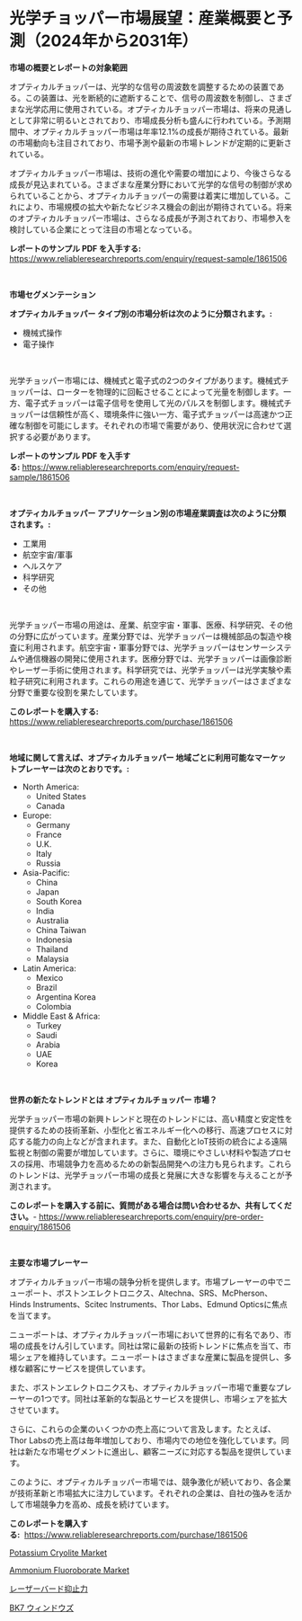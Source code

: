 <p><h1>光学チョッパー市場展望：産業概要と予測（2024年から2031年）</h1></p><p><strong>市場の概要とレポートの対象範囲</strong></p>
<p><p>オプティカルチョッパーは、光学的な信号の周波数を調整するための装置である。この装置は、光を断続的に遮断することで、信号の周波数を制御し、さまざまな光学応用に使用されている。オプティカルチョッパー市場は、将来の見通しとして非常に明るいとされており、市場成長分析も盛んに行われている。予測期間中、オプティカルチョッパー市場は年率12.1%の成長が期待されている。最新の市場動向も注目されており、市場予測や最新の市場トレンドが定期的に更新されている。</p><p>オプティカルチョッパー市場は、技術の進化や需要の増加により、今後さらなる成長が見込まれている。さまざまな産業分野において光学的な信号の制御が求められていることから、オプティカルチョッパーの需要は着実に増加している。これにより、市場規模の拡大や新たなビジネス機会の創出が期待されている。将来のオプティカルチョッパー市場は、さらなる成長が予測されており、市場参入を検討している企業にとって注目の市場となっている。</p></p>
<p><strong>レポートのサンプル PDF を入手する:</strong> <a href="https://www.reliableresearchreports.com/enquiry/request-sample/1861506">https://www.reliableresearchreports.com/enquiry/request-sample/1861506</a></p>
<p>&nbsp;</p>
<p><strong>市場セグメンテーション</strong></p>
<p><strong>オプティカルチョッパー タイプ別の市場分析は次のように分類されます。:</strong></p>
<p><ul><li>機械式操作</li><li>電子操作</li></ul></p>
<p>&nbsp;</p>
<p><p>光学チョッパー市場には、機械式と電子式の2つのタイプがあります。機械式チョッパーは、ローターを物理的に回転させることによって光量を制御します。一方、電子式チョッパーは電子信号を使用して光のパルスを制御します。機械式チョッパーは信頼性が高く、環境条件に強い一方、電子式チョッパーは高速かつ正確な制御を可能にします。それぞれの市場で需要があり、使用状況に合わせて選択する必要があります。</p></p>
<p><strong>レポートのサンプル PDF を入手する:</strong>&nbsp;<a href="https://www.reliableresearchreports.com/enquiry/request-sample/1861506">https://www.reliableresearchreports.com/enquiry/request-sample/1861506</a></p>
<p>&nbsp;</p>
<p><strong> オプティカルチョッパー アプリケーション別の市場産業調査は次のように分類されます。:</strong></p>
<p><ul><li>工業用</li><li>航空宇宙/軍事</li><li>ヘルスケア</li><li>科学研究</li><li>その他</li></ul></p>
<p>&nbsp;</p>
<p><p>光学チョッパー市場の用途は、産業、航空宇宙・軍事、医療、科学研究、その他の分野に広がっています。産業分野では、光学チョッパーは機械部品の製造や検査に利用されます。航空宇宙・軍事分野では、光学チョッパーはセンサーシステムや通信機器の開発に使用されます。医療分野では、光学チョッパーは画像診断やレーザー手術に使用されます。科学研究では、光学チョッパーは光学実験や素粒子研究に利用されます。これらの用途を通じて、光学チョッパーはさまざまな分野で重要な役割を果たしています。</p></p>
<p><strong>このレポートを購入する:</strong>&nbsp; <a href="https://www.reliableresearchreports.com/purchase/1861506">https://www.reliableresearchreports.com/purchase/1861506</a></p>
<p>&nbsp;</p>
<p><strong>地域に関して言えば、オプティカルチョッパー 地域ごとに利用可能なマーケットプレーヤーは次のとおりです。:</strong></p>
<p><ul>
    <li>
        North America:
        <ul>
            <li>United States</li>
            <li>Canada</li>
        </ul>
    </li>
    <li>
        Europe:
        <ul>
            <li>Germany</li>
            <li>France</li>
            <li>U.K.</li>
            <li>Italy</li>
            <li>Russia</li>
        </ul>
    </li>
    <li>
        Asia-Pacific:
        <ul>
            <li>China</li>
            <li>Japan</li>
            <li>South Korea</li>
            <li>India</li>
            <li>Australia</li>
            <li>China Taiwan</li>
            <li>Indonesia</li>
            <li>Thailand</li>
            <li>Malaysia</li>
        </ul>
    </li>
    <li>
        Latin America:
        <ul>
            <li>Mexico</li>
            <li>Brazil</li>
            <li>Argentina Korea</li>
            <li>Colombia</li>
        </ul>
    </li>
    <li>
        Middle East & Africa:
        <ul>
            <li>Turkey</li>
            <li>Saudi</li>
            <li>Arabia</li>
            <li>UAE</li>
            <li>Korea</li>
        </ul>
    </li>
    </ul></p>
<p>&nbsp;</p>
<p><strong>世界の新たなトレンドとは オプティカルチョッパー 市場？</strong></p>
<p><p>光学チョッパー市場の新興トレンドと現在のトレンドには、高い精度と安定性を提供するための技術革新、小型化と省エネルギー化への移行、高速プロセスに対応する能力の向上などが含まれます。また、自動化とIoT技術の統合による遠隔監視と制御の需要が増加しています。さらに、環境にやさしい材料や製造プロセスの採用、市場競争力を高めるための新製品開発への注力も見られます。これらのトレンドは、光学チョッパー市場の成長と発展に大きな影響を与えることが予測されます。</p></p>
<p><strong>このレポートを購入する前に、質問がある場合は問い合わせるか、共有してください。</strong>- <a href="https://www.reliableresearchreports.com/enquiry/pre-order-enquiry/1861506">https://www.reliableresearchreports.com/enquiry/pre-order-enquiry/1861506</a></p>
<p>&nbsp;</p>
<p><strong>主要な市場プレーヤー</strong></p>
<p><p>オプティカルチョッパー市場の競争分析を提供します。市場プレーヤーの中でニューポート、ボストンエレクトロニクス、Altechna、SRS、McPherson、Hinds Instruments、Scitec Instruments、Thor Labs、Edmund Opticsに焦点を当てます。 </p><p>ニューポートは、オプティカルチョッパー市場において世界的に有名であり、市場の成長をけん引しています。同社は常に最新の技術トレンドに焦点を当て、市場シェアを維持しています。ニューポートはさまざまな産業に製品を提供し、多様な顧客にサービスを提供しています。 </p><p>また、ボストンエレクトロニクスも、オプティカルチョッパー市場で重要なプレーヤーの1つです。同社は革新的な製品とサービスを提供し、市場シェアを拡大させています。 </p><p>さらに、これらの企業のいくつかの売上高について言及します。たとえば、Thor Labsの売上高は毎年増加しており、市場内での地位を強化しています。同社は新たな市場セグメントに進出し、顧客ニーズに対応する製品を提供しています。 </p><p>このように、オプティカルチョッパー市場では、競争激化が続いており、各企業が技術革新と市場拡大に注力しています。それぞれの企業は、自社の強みを活かして市場競争力を高め、成長を続けています。</p></p>
<p><strong>このレポートを購入する:</strong>&nbsp;&nbsp;<a href="https://www.reliableresearchreports.com/purchase/1861506">https://www.reliableresearchreports.com/purchase/1861506</a></p>
<p><p><a href="https://github.com/joannagoyvaerts/Market-Research-Report-List-1/blob/main/potassium-cryolite-market.md">Potassium Cryolite Market</a></p><p><a href="https://github.com/lubmix/Market-Research-Report-List-1/blob/main/ammonium-fluoroborate-market.md">Ammonium Fluoroborate Market</a></p><p><a href="https://medium.com/@rebekaanderson14/%E3%83%AC%E3%83%BC%E3%82%B6%E3%83%BC%E3%83%90%E3%83%BC%E3%83%89%E3%83%AA%E3%83%9A%E3%83%A9%E3%83%B3%E3%83%88%E5%B8%82%E5%A0%B4%E3%81%AF-%E5%B8%82%E5%A0%B4%E3%82%B7%E3%82%A7%E3%82%A2-%E3%82%B5%E3%82%A4%E3%82%BA-2031%E5%B9%B4%E3%81%BE%E3%81%A7%E3%81%AE%E4%BA%88%E6%B8%AC%E3%81%AB%E7%84%A6%E7%82%B9%E3%82%92%E5%BD%93%E3%81%A6%E3%81%A6%E3%81%84%E3%81%BE%E3%81%99-13bdc9fce84b">レーザーバード抑止力</a></p><p><a href="https://medium.com/@rebekaanderson14/2024%E5%B9%B4%E3%81%8B%E3%82%892031%E5%B9%B4%E3%81%BE%E3%81%A7%E3%81%AE%E6%9C%9F%E9%96%93%E3%81%AB%E4%BA%88%E6%B8%AC%E3%81%95%E3%82%8C%E3%82%8Bbk7%E3%82%A6%E3%82%A3%E3%83%B3%E3%83%89%E3%82%A6%E5%B8%82%E5%A0%B4%E5%88%86%E6%9E%90%E3%81%A8%E3%82%B5%E3%82%A4%E3%82%BA-c7a2bf087594">BK7 ウィンドウズ</a></p></p>